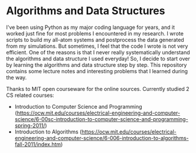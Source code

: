 # Algorithms and Data Structures

I've been using Python as my major coding language for years, and it worked just fine for most problems I encountered in my research. I wrote scripts to build my all-atom systems and postprocess the data generated from my simulations. But sometimes, I feel that the code I wrote is not very efficient. One of the reasons is that I never really systematically understand the algorithms and data structure I used everyday! So, I decide to start over by learning the algorithms and data structure step by step. This repository contains some lecture notes and interesting problems that I learned during the way.

Thanks to MIT open courseware for the online sources. Currently studied 2 CS related courses:
* Introduction to Computer Science and Programming (https://ocw.mit.edu/courses/electrical-engineering-and-computer-science/6-00sc-introduction-to-computer-science-and-programming-spring-2011/)
* Introduction to Algorithms (https://ocw.mit.edu/courses/electrical-engineering-and-computer-science/6-006-introduction-to-algorithms-fall-2011/index.htm)

